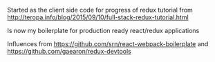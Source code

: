 Started as the client side code for progress of redux tutorial from http://teropa.info/blog/2015/09/10/full-stack-redux-tutorial.html

Is now my boilerplate for production ready react/redux applications

Influences from https://github.com/srn/react-webpack-boilerplate and https://github.com/gaearon/redux-devtools